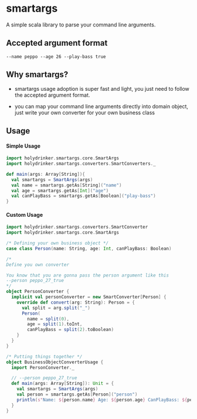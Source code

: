 # smartargs

A simple scala library to parse your command line arguments.

## Accepted argument format
```--name peppo --age 26 --play-bass true```

## Why smartargs?
- smartargs usage adoption is super fast and light, you just need to follow the accepted argument format.

- you can map your command line arguments directly into domain object, just write your own converter for your own business class

## Usage
#### Simple Usage 
```scala
import holydrinker.smartargs.core.SmartArgs
import holydrinker.smartargs.converters.SmartConverters._

def main(args: Array[String]){
  val smartargs = SmartArgs(args)
  val name = smartargs.getAs[String]("name")
  val age = smartargs.getAs[Int]("age")
  val canPlayBass = smartargs.getAs[Boolean]("play-bass")
}
```
#### Custom Usage
```scala
import holydrinker.smartargs.converters.SmartConverter
import holydrinker.smartargs.core.SmartArgs

/* Defining your own business object */
case class Person(name: String, age: Int, canPlayBass: Boolean)

/*
Define you own converter

You know that you are gonna pass the person argument like this
--person peppo_27_true
*/
object PersonConverter {
  implicit val personConverter = new SmartConverter[Person] {
    override def convert(arg: String): Person = {
      val split = arg.split("_")
      Person(
        name = split(0),
        age = split(1).toInt,
        canPlayBass = split(2).toBoolean)
    }
  }
}

/* Putting things together */
object BusinessObjectConverterUsage {
  import PersonConverter._

  // --person peppo_27_true
  def main(args: Array[String]): Unit = {
    val smartargs = SmartArgs(args)
    val person = smartargs.getAs[Person]("person")
    println(s"Name: ${person.name} Age: ${person.age} CanPlayBass: ${person.canPlayBass}")
  }
}
```
